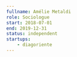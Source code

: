 ```yaml
---
fullname: Amélie Metaldi
role: Sociologue
start: 2018-07-01
end: 2019-12-31
status: independent
startups:
    - diagoriente
---
```

